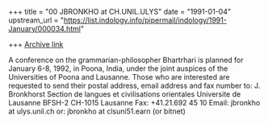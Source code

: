 +++
title = "00 JBRONKHO at CH.UNIL.ULYS"
date = "1991-01-04"
upstream_url = "https://list.indology.info/pipermail/indology/1991-January/000034.html"

+++
[Archive link](https://list.indology.info/pipermail/indology/1991-January/000034.html)


A conference on the grammarian-philosopher Bhartrhari is planned for
January 6-8, 1992, in Poona, India, under the joint auspices of the
Universities of Poona and Lausanne.
Those who are interested are requested to send their postal address,
email address and fax number to:
J. Bronkhorst
Section de langues et civilisations orientales
Universite de Lausanne
BFSH-2
CH-1015 Lausanne
Fax: +41.21.692 45 10
Email: jbronkho at ulys.unil.ch
or:    jbronkho at clsuni51.earn (or bitnet)




